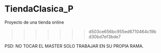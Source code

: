 # TiendaClasica_P
Proyecto de una tienda online
>>>>>>> d503ce656bc955ed6710464c19bd30bd7ef3bde7

PSD: NO TOCAR EL MASTER SOLO TRABAJAR EN SU PROPIA RAMA.
